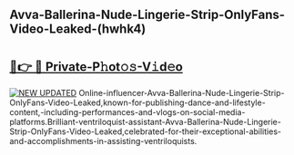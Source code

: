 ## Avva-Ballerina-Nude-Lingerie-Strip-OnlyFans-Video-Leaked-(hwhk4)


# <h2><a href="https://mediaupload.pro?-19M">🔗👉 🔴 Private-P𝚑ot𝚘𝚜-V𝚒d𝚎o</a></h2>

[![NEW UPDATED](https://i.imgur.com/0qMVB7G.gif)](https://mediaupload.pro?-19M)
Online-influencer-Avva-Ballerina-Nude-Lingerie-Strip-OnlyFans-Video-Leaked,known-for-publishing-dance-and-lifestyle-content,-including-performances-and-vlogs-on-social-media-platforms.Brilliant-ventriloquist-assistant-Avva-Ballerina-Nude-Lingerie-Strip-OnlyFans-Video-Leaked,celebrated-for-their-exceptional-abilities-and-accomplishments-in-assisting-ventriloquists.  